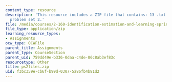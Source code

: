 ```yaml
---
content_type: resource
description: 'This resource includes a ZIP file that contains: 13 .txt files to support
  problem set 2.'
file: /media/courses/2-160-identification-estimation-and-learning-spring-2006/f3bc359ecb6fb99d03075a86fb4b81d2_ps2files.zip
file_type: application/zip
learning_resource_types:
- Assignments
ocw_type: OCWFile
parent_title: Assignments
parent_type: CourseSection
parent_uid: 759dd49e-b336-0daa-c4de-86c8ab3ef83c
resourcetype: Other
title: ps2files.zip
uid: f3bc359e-cb6f-b99d-0307-5a86fb4b81d2
---
```

